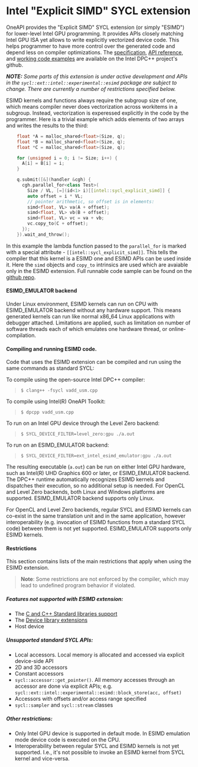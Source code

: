 # Intel "Explicit SIMD" SYCL extension

OneAPI provides the "Explicit SIMD" SYCL extension (or simply "ESIMD") for
lower-level Intel GPU programming. It provides APIs closely matching Intel GPU ISA
yet allows to write explicitly vectorized device code. This helps programmer to
have more control over the generated code and depend less on compiler
optimizations. The [specification](sycl_ext_intel_esimd.md),
[API reference](https://intel.github.io/llvm-docs/doxygen/group__sycl__esimd.html), and
[working code examples](https://github.com/intel/llvm-test-suite/tree/intel/SYCL/ESIMD) are available on the Intel DPC++ project's github.

**_NOTE:_** _Some parts of this extension is under active development and APIs in the
`sycl::ext::intel::experimental::esimd` package are subject to change. There are
currently a number of restrictions specified below._

ESIMD kernels and functions always require the subgroup size of one, which means
compiler never does vectorization across workitems in a subgroup. Instead,
vectorization is experessed explicitly in the code by the programmer. Here is a
trivial example which adds elements of two arrays and writes the results to the
third:

```cpp
    float *A = malloc_shared<float>(Size, q);
    float *B = malloc_shared<float>(Size, q);
    float *C = malloc_shared<float>(Size, q);

    for (unsigned i = 0; i != Size; i++) {
      A[i] = B[i] = i;
    }

    q.submit([&](handler &cgh) {
      cgh.parallel_for<class Test>(
        Size / VL, [=](id<1> i)[[intel::sycl_explicit_simd]] {
        auto offset = i * VL;
        // pointer arithmetic, so offset is in elements:
        simd<float, VL> va(A + offset);
        simd<float, VL> vb(B + offset);
        simd<float, VL> vc = va + vb;
        vc.copy_to(C + offset);
      });
    }).wait_and_throw();
```

In this example the lambda function passed to the `parallel_for` is marked with
a special attribute - `[[intel::sycl_explicit_simd]]`. This tells the compiler that
this kernel is a ESIMD one and ESIMD APIs can be used inside it. Here the `simd`
objects and `copy_to` intrinsics are used which are avaiable only in the ESIMD extension.
Full runnable code sample can be found on the
[github repo](https://github.com/intel/llvm-test-suite/blob/intel/SYCL/ESIMD/vadd_usm.cpp).

#### ESIMD_EMULATOR backend

Under Linux environment, ESIMD kernels can run on CPU with
ESIMD_EMULATOR backend without any hardware support. This means
generated kernels can run like normal x86_64 Linux applications with
debugger attached. Limitations are applied, such as limitation on
number of software threads each of which emulates one hardware thread,
or online-compilation.

#### Compiling and running ESIMD code.

Code that uses the ESIMD extension can be compiled and run using the same commands
as standard SYCL:

To compile using the open-source Intel DPC++ compiler:
> `$ clang++ -fsycl vadd_usm.cpp`

To compile using Intel(R) OneAPI Toolkit:
> `$ dpcpp vadd_usm.cpp`

To run on an Intel GPU device through the Level Zero backend:
> `$ SYCL_DEVICE_FILTER=level_zero:gpu ./a.out`

To run on an ESIMD_EMULATOR backend:
> `$ SYCL_DEVICE_FILTER=ext_intel_esimd_emulator:gpu ./a.out`

The resulting executable (`a.out`) can be run on either Intel GPU
hardware, such as Intel(R) UHD Graphics 600 or later, or
ESIMD_EMULATOR backend. The DPC++ runtime automatically recognizes
ESIMD kernels and dispatches their execution, so no additional setup
is needed. For OpenCL and Level Zero backends, both Linux and Windows
platforms are supported. ESIMD_EMULATOR backend supports only Linux.

For OpenCL and Level Zero backends, regular SYCL and ESIMD kernels can
co-exist in the same translation unit and in the same application,
however interoperability (e.g. invocation of ESIMD functions from a
standard SYCL code) between them is not yet supported. ESIMD_EMULATOR
supports only ESIMD kernels.

#### Restrictions

This section contains lists of the main restrictions that apply when using the ESIMD
extension.
> **Note**: Some restrictions are not enforced by the compiler, which may lead to
> undefined program behavior if violated.

##### Features not supported with ESIMD extension:
- The [C and C++ Standard libraries support](../supported/C-CXX-StandardLibrary.rst)
- The [Device library extensions](../../../design/DeviceLibExtensions.rst)
- Host device

##### Unsupported standard SYCL APIs:
- Local accessors. Local memory is allocated and accessed via explicit
device-side API
- 2D and 3D accessors
- Constant accessors
- `sycl::accessor::get_pointer()`. All memory accesses through an accessor are
done via explicit APIs; e.g. `sycl::ext::intel::experimental::esimd::block_store(acc, offset)`
- Accessors with offsets and/or access range specified
- `sycl::sampler` and `sycl::stream` classes

##### Other restrictions:
- Only Intel GPU device is supported in default mode. In ESIMD emulation mode device code is executed on the CPU.
- Interoperability between regular SYCL and ESIMD kernels is not yet supported.
  I.e., it's not possible to invoke an ESIMD kernel from SYCL kernel and vice-versa.
